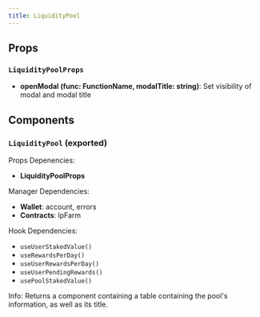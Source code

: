 ```yaml
---
title: LiquidityPool
---
```


## Props

### `LiquidityPoolProps`
- **openModal (func: FunctionName, modalTitle: string)**: Set visibility of modal and modal title

## Components

### `LiquidityPool` (exported)

Props Depenencies:

- **LiquidityPoolProps**

Manager Dependencies:
- **Wallet**: account, errors
- **Contracts**: lpFarm

Hook Dependencies:
- `useUserStakedValue()`
- `useRewardsPerDay()`
- `useUserRewardsPerDay()`
- `useUserPendingRewards()`
- `usePoolStakedValue()`

Info: Returns a component containing a table containing the pool's information, as well as its title.
